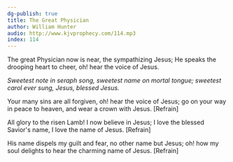 ```yaml
---
dg-publish: true
title: The Great Physician
author: William Hunter
audio: http://www.kjvprophecy.com/114.mp3
index: 114
---
```


The great Physician now is near,
the sympathizing Jesus;
He speaks the drooping heart to cheer,
oh! hear the voice of Jesus.

*Sweetest note in seraph song,
sweetest name on mortal tongue;
sweetest carol ever sung,
Jesus, blessed Jesus.*

Your many sins are all forgiven,
oh! hear the voice of Jesus;
go on your way in peace to heaven,
and wear a crown with Jesus. [Refrain]

All glory to the risen Lamb!
I now believe in Jesus;
I love the blessed Savior's name,
I love the name of Jesus. [Refrain]

His name dispels my guilt and fear,
no other name but Jesus;
oh! how my soul delights to hear
the charming name of Jesus. [Refrain]